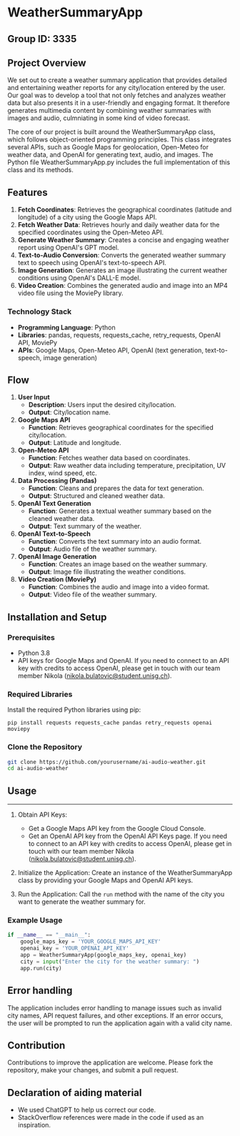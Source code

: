 # WeatherSummaryApp
## Group ID: 3335

## Project Overview
We set out to create a weather summary application that provides detailed and entertaining weather reports for any city/location entered by the user. Our goal was to develop a tool that not only fetches and analyzes weather data but also presents it in a user-friendly and engaging format. It therefore generates multimedia content by combining weather summaries with images and audio, culmniating in some kind of video forecast.

The core of our project is built around the WeatherSummaryApp class, which follows object-oriented programming principles. This class integrates several APIs, such as Google Maps for geolocation, Open-Meteo for weather data, and OpenAI for generating text, audio, and images. The Python file WeatherSummaryApp.py includes the full implementation of this class and its methods.

## Features
1. **Fetch Coordinates**: Retrieves the geographical coordinates (latitude and longitude) of a city using the Google Maps API.
2. **Fetch Weather Data**: Retrieves hourly and daily weather data for the specified coordinates using the Open-Meteo API.
3. **Generate Weather Summary**: Creates a concise and engaging weather report using OpenAI's GPT model.
4. **Text-to-Audio Conversion**: Converts the generated weather summary text to speech using OpenAI's text-to-speech API.
5. **Image Generation**: Generates an image illustrating the current weather conditions using OpenAI's DALL-E model.
6. **Video Creation**: Combines the generated audio and image into an MP4 video file using the MoviePy library.

### Technology Stack
- **Programming Language**: Python
- **Libraries**: pandas, requests, requests_cache, retry_requests, OpenAI API, MoviePy
- **APIs**: Google Maps, Open-Meteo API, OpenAI (text generation, text-to-speech, image generation)

## Flow
1. **User Input**
   - **Description**: Users input the desired city/location.
   - **Output**: City/location name.
2. **Google Maps API**
   - **Function**: Retrieves geographical coordinates for the specified city/location.
   - **Output**: Latitude and longitude.
3. **Open-Meteo API**
   - **Function**: Fetches weather data based on coordinates.
   - **Output**: Raw weather data including temperature, precipitation, UV index, wind speed, etc.
4. **Data Processing (Pandas)**
   - **Function**: Cleans and prepares the data for text generation.
   - **Output**: Structured and cleaned weather data.
5. **OpenAI Text Generation**
   - **Function**: Generates a textual weather summary based on the cleaned weather data.
   - **Output**: Text summary of the weather.
6. **OpenAI Text-to-Speech**
   - **Function**: Converts the text summary into an audio format.
   - **Output**: Audio file of the weather summary.
7. **OpenAI Image Generation**
   - **Function**: Creates an image based on the weather summary.
   - **Output**: Image file illustrating the weather conditions.
8. **Video Creation (MoviePy)**
   - **Function**: Combines the audio and image into a video format.
   - **Output**: Video file of the weather summary.

## Installation and Setup

### Prerequisites
- Python 3.8
- API keys for Google Maps and OpenAI. If you need to connect to an API key with credits to access OpenAI, please get in touch with our team member Nikola (nikola.bulatovic@student.unisg.ch).

### Required Libraries
Install the required Python libraries using pip:

```
pip install requests requests_cache pandas retry_requests openai moviepy
```

### Clone the Repository
```bash
git clone https://github.com/yourusername/ai-audio-weather.git
cd ai-audio-weather
```

## Usage
-----

1. Obtain API Keys:
   - Get a Google Maps API key from the Google Cloud Console.
   - Get an OpenAI API key from the OpenAI API Keys page. If you need to connect to an API key with credits to access OpenAI, please get in touch with our team member Nikola (nikola.bulatovic@student.unisg.ch).


2. Initialize the Application:
   Create an instance of the WeatherSummaryApp class by providing your Google Maps and OpenAI API keys.

3. Run the Application:
   Call the `run` method with the name of the city you want to generate the weather summary for.

### Example Usage

```python
if __name__ == "__main__":
    google_maps_key = 'YOUR_GOOGLE_MAPS_API_KEY'
    openai_key = 'YOUR_OPENAI_API_KEY'
    app = WeatherSummaryApp(google_maps_key, openai_key)
    city = input("Enter the city for the weather summary: ")
    app.run(city)
```

## Error handling
The application includes error handling to manage issues such as invalid city names, API request failures, and other exceptions. If an error occurs, the user will be prompted to run the application again with a valid city name.

## Contribution
Contributions to improve the application are welcome. Please fork the repository, make your changes, and submit a pull request.


## Declaration of aiding material
   - We used ChatGPT to help us correct our code.
   - StackOverflow references were made in the code if used as an inspiration.